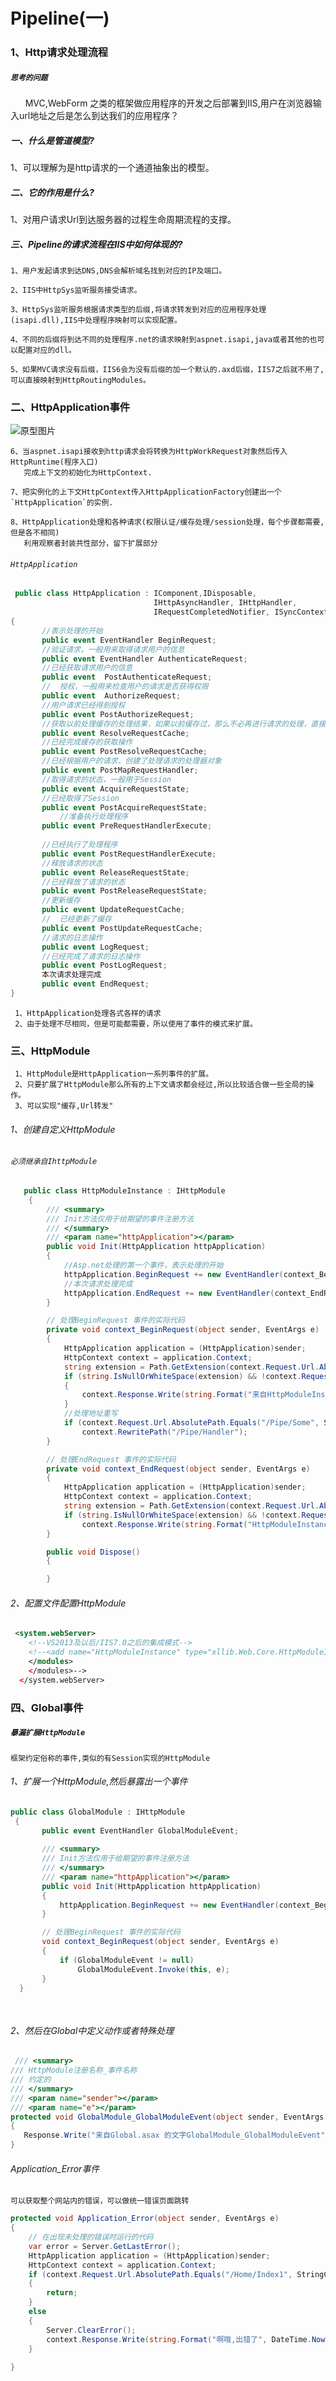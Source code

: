 # Pipeline(一)

### 1、Http请求处理流程

##### `思考的问题`
&nbsp;&nbsp;&nbsp;&nbsp;&nbsp;&nbsp;MVC,WebForm 之类的框架做应用程序的开发之后部署到IIS,用户在浏览器输入url地址之后是怎么到达我们的应用程序？

##### 一、什么是管道模型?
 1、可以理解为是http请求的一个通道抽象出的模型。

##### 二、它的作用是什么?
1、对用户请求Url到达服务器的过程生命周期流程的支撑。

##### 三、Pipeline的请求流程在IIS中如何体现的?
    1、用户发起请求到达DNS,DNS会解析域名找到对应的IP及端口。
    
    2、IIS中HttpSys监听服务接受请求。
    
    3、HttpSys监听服务根据请求类型的后缀,将请求转发到对应的应用程序处理(isapi.dll),IIS中处理程序映射可以实现配置。
    
    4、不同的后缀将到达不同的处理程序.net的请求映射到aspnet.isapi,java或者其他的也可以配置对应的dll。
    
    5、如果MVC请求没有后缀，IIS6会为没有后缀的加一个默认的.axd后缀，IIS7之后就不用了,可以直接映射到HttpRoutingModules。

### 二、HttpApplication事件

![原型图片](https://github.com/yuxl01/read-Notes/blob/master/imag/pipeline-1-1.png)
     
    6、当aspnet.isapi接收到http请求会将转换为HttpWorkRequest对象然后传入HttpRuntime(程序入口)
       完成上下文的初始化为HttpContext.
       
    7、把实例化的上下文HttpContext传入HttpApplicationFactory创建出一个`HttpApplication`的实例.
    
    8、HttpApplication处理和各种请求(权限认证/缓存处理/session处理，每个步骤都需要,但是各不相同)
       利用观察者封装共性部分，留下扩展部分
      
 ###### `HttpApplication`
 
 ```.cs
  public class HttpApplication : IComponent,IDisposable, 
                                 IHttpAsyncHandler, IHttpHandler,
                                 IRequestCompletedNotifier, ISyncContext
{
        //表示处理的开始
        public event EventHandler BeginRequest;
        //验证请求，一般用来取得请求用户的信息
        public event EventHandler AuthenticateRequest;
        //已经获取请求用户的信息
        public event  PostAuthenticateRequest;
        //	授权，一般用来检查用户的请求是否获得权限
        public event  AuthorizeRequest;
        //用户请求已经得到授权
        public event PostAuthorizeRequest;
        //获取以前处理缓存的处理结果，如果以前缓存过，那么不必再进行请求的处理，直接返回缓存结果
        public event ResolveRequestCache;
        //已经完成缓存的获取操作
        public event PostResolveRequestCache;	
        //已经根据用户的请求，创建了处理请求的处理器对象
        public event PostMapRequestHandler;
        //取得请求的状态，一般用于Session
        public event AcquireRequestState;	
        //已经取得了Session
        public event PostAcquireRequestState;
        	//准备执行处理程序
        public event PreRequestHandlerExecute;
        
        //已经执行了处理程序
        public event PostRequestHandlerExecute;	
        //释放请求的状态
        public event ReleaseRequestState;	
        //已经释放了请求的状态
        public event PostReleaseRequestState;
        //更新缓存
        public event UpdateRequestCache;
        //	已经更新了缓存
        public event PostUpdateRequestCache;
        //请求的日志操作
        public event LogRequest;
        //已经完成了请求的日志操作
        public event PostLogRequest;
        本次请求处理完成
        public event EndRequest;	
}
 ```
     1、HttpApplication处理各式各样的请求	
     2、由于处理不尽相同，但是可能都需要，所以使用了事件的模式来扩展。


### 三、HttpModule

     1、HttpModule是HttpApplication一系列事件的扩展。
     2、只要扩展了HttpModule那么所有的上下文请求都会经过,所以比较适合做一些全局的操作。
     3、可以实现"缓存,Url转发"
     
###### 1、创建自定义HttpModule
###### `必须继承自IhttpModule`
    
```.cs
   public class HttpModuleInstance : IHttpModule
    {
        /// <summary>
        /// Init方法仅用于给期望的事件注册方法
        /// </summary>
        /// <param name="httpApplication"></param>
        public void Init(HttpApplication httpApplication)
        {
            //Asp.net处理的第一个事件，表示处理的开始
            httpApplication.BeginRequest += new EventHandler(context_BeginRequest);
            //本次请求处理完成
            httpApplication.EndRequest += new EventHandler(context_EndRequest);
        }

        // 处理BeginRequest 事件的实际代码
        private void context_BeginRequest(object sender, EventArgs e)
        {
            HttpApplication application = (HttpApplication)sender;
            HttpContext context = application.Context;
            string extension = Path.GetExtension(context.Request.Url.AbsoluteUri);
            if (string.IsNullOrWhiteSpace(extension) && !context.Request.Url.AbsolutePath.Contains("Verify"))
            {
                context.Response.Write(string.Format("来自HttpModuleInstance的处理", DateTime.Now.ToString()));
            }
            //处理地址重写
            if (context.Request.Url.AbsolutePath.Equals("/Pipe/Some", StringComparison.OrdinalIgnoreCase))
                context.RewritePath("/Pipe/Handler");
        }

        // 处理EndRequest 事件的实际代码
        private void context_EndRequest(object sender, EventArgs e)
        {
            HttpApplication application = (HttpApplication)sender;
            HttpContext context = application.Context;
            string extension = Path.GetExtension(context.Request.Url.AbsoluteUri);
            if (string.IsNullOrWhiteSpace(extension) && !context.Request.Url.AbsolutePath.Contains("Verify"))
                context.Response.Write(string.Format("HttpModuleInstance请求结束",DateTime.Now.ToString()));
        }

        public void Dispose()
        {

        }
```
###### 2、配置文件配置HttpModule
``` .xml
 <system.webServer>
    <!--VS2013及以后/IIS7.0之后的集成模式-->
    <!--<add name="HttpModuleInstance" type="xllib.Web.Core.HttpModuleInstance,xllib.Web.Core" />-->
    </modules>
    </modules>-->
  </system.webServer>
```
### 四、Global事件

 ##### `暴漏扩展HttpModule`
 `框架约定俗称的事件,类似的有Session实现的HttpModule`
 
 ###### 1、扩展一个HttpModule,然后暴露出一个事件
 ```.cs
 public class GlobalModule : IHttpModule
  {
        public event EventHandler GlobalModuleEvent;
        
        /// <summary>
        /// Init方法仅用于给期望的事件注册方法
        /// </summary>
        /// <param name="httpApplication"></param>
        public void Init(HttpApplication httpApplication)
        {
            httpApplication.BeginRequest += new EventHandler(context_BeginRequest);//Asp.net处理的第一个事件，表示处理的开始
        }

        // 处理BeginRequest 事件的实际代码
        void context_BeginRequest(object sender, EventArgs e)
        {
            if (GlobalModuleEvent != null)
                GlobalModuleEvent.Invoke(this, e);
        }
   }  
    
    
 ```
 ###### 2、然后在Global中定义动作或者特殊处理
 ```.cs
  /// <summary>
/// HttpModule注册名称_事件名称
/// 约定的
/// </summary>
/// <param name="sender"></param>
/// <param name="e"></param>
protected void GlobalModule_GlobalModuleEvent(object sender, EventArgs e)
{
    Response.Write("来自Global.asax 的文字GlobalModule_GlobalModuleEvent");
}
 ```
###### Application_Error事件
    可以获取整个网站内的错误，可以做统一错误页面跳转

``` .cs
protected void Application_Error(object sender, EventArgs e)
{
    // 在出现未处理的错误时运行的代码
    var error = Server.GetLastError();
    HttpApplication application = (HttpApplication)sender;
    HttpContext context = application.Context;
    if (context.Request.Url.AbsolutePath.Equals("/Home/Index1", StringComparison.OrdinalIgnoreCase))
    {
        return;
    }
    else
    {
        Server.ClearError();
        context.Response.Write(string.Format("啊哦,出错了", DateTime.Now.ToString()));
    }
   
}
```
    
